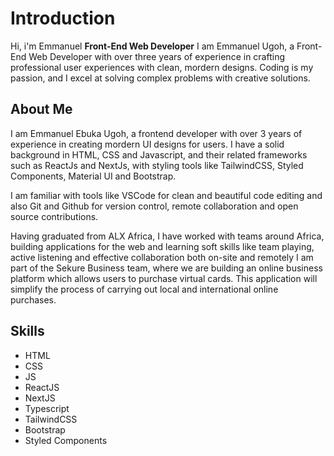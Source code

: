 # Introduction

Hi, i'm Emmanuel
__Front-End Web Developer__
I am Emmanuel Ugoh, a Front-End Web Developer with over three years of experience in crafting professional user experiences with clean, mordern designs. Coding is my passion, and I excel at solving complex problems with creative solutions.

## About Me

I am Emmanuel Ebuka Ugoh, a frontend developer with over 3 years of experience in creating mordern UI designs for users. I have a solid background in HTML, CSS and Javascript, and their related frameworks such as ReactJs and NextJs, with styling tools like TailwindCSS, Styled Components, Material UI and Bootstrap.
      
I am familiar with tools like VSCode for clean and beautiful code editing and also Git and Github for version control, remote collaboration and open source contributions.

      
Having graduated from ALX Africa, I have worked with teams around Africa, building applications for the web and learning soft skills like team playing, active listening and effective collaboration both on-site and remotely I am part of the Sekure Business team, where we are building an online business platform which allows users to purchase virtual cards. This       application will simplify the process of carrying out local and international online purchases.

## Skills

- HTML
- CSS
- JS
- ReactJS
- NextJS
- Typescript
- TailwindCSS
- Bootstrap
- Styled Components

